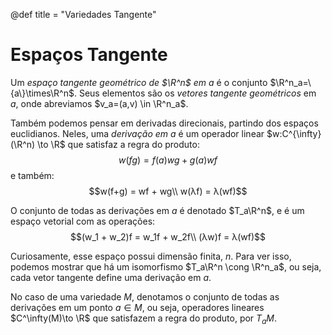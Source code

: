 @def title = "Variedades Tangente"

# Espaços Tangente

Um *espaço tangente geométrico de $\R^n$ em $a$* é o conjunto $\R^n_a=\{a\}\times\R^n$. Seus elementos são os *vetores tangente geométricos* em $a$, onde abreviamos $v_a=(a,v) \in \R^n_a$.

Também podemos pensar em derivadas direcionais, partindo dos espaços euclidianos. Neles, uma *derivação em $a$* é um operador linear $w:C^{\infty}(\R^n) \to \R$ que satisfaz a regra do produto:
$$w(fg) = f(a)wg + g(a)wf$$
e também:
$$w(f+g) = wf + wg\\
w(λf) = λ(wf)$$

O conjunto de todas as derivações em $a$ é denotado $T_a\R^n$, e é um espaço vetorial com as operações:
$$(w_1 + w_2)f = w_1f + w_2f\\
(λw)f = λ(wf)$$

Curiosamente, esse espaço possui dimensão finita, $n$. Para ver isso, podemos mostrar que há um isomorfismo $T_a\R^n \cong \R^n_a$, ou seja, cada vetor tangente define uma derivação em $a$.

No caso de uma variedade $M$, denotamos o conjunto de todas as derivações em um ponto $a\in M$, ou seja, operadores lineares $C^\infty(M)\to \R$ que satisfazem a regra do produto, por $T_aM$.

